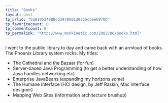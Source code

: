 ```yaml
---
title: "Books"
layout: post
tp_urlid: "6a010534988cd3970b0120a55cdee6970b"
tp_favoritecount: 0
tp_commentcount: 0
tp_permalink: "http://www.monkinetic.com/2002/06/books.html"
---
```

I went to the public library to day and came back with an armload of books. The Phoenix Library system rocks. My titles:
<ul><li>The Cathedral and the Bazaar (for fun)</li>
<li>Server-based Java Programming (to get a better understanding of how Java handles networking etc)</li>
<li>Enterprise JavaBeans (expanding my horizons some)</li>
<li>The Humane Interface (HCI design, by Jeff Raskin, Mac interface designer)</li>
<li>Mapping Web Sites (information architecture brushup)</li>
</ul>
